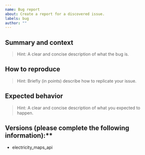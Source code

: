 ```yaml
---
name: Bug report
about: Create a report for a discovered issue.
labels: bug
author: ""
---
```


## Summary and context

> Hint: A clear and concise description of what the bug is.

## How to reproduce

> Hint: Briefly (in points) describe how to replicate your issue.

## Expected behavior

> Hint: A clear and concise description of what you expected to happen.

## Versions (please complete the following information):\*\*

- electricity_maps_api
